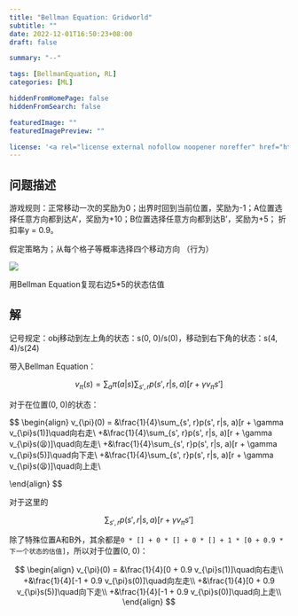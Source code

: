```yaml
---
title: "Bellman Equation: Gridworld"
subtitle: ""
date: 2022-12-01T16:50:23+08:00
draft: false

summary: "--"

tags: [BellmanEquation, RL]
categories: [ML]

hiddenFromHomePage: false
hiddenFromSearch: false

featuredImage: ""
featuredImagePreview: ""

license: '<a rel="license external nofollow noopener noreffer" href="https://creativecommons.org/licenses/by-nc/4.0/" target="_blank">CC BY-NC 4.0</a>'
---
```


## 问题描述

游戏规则：正常移动一次的奖励为0；出界时回到当前位置，奖励为-1；A位置选择任意方向都到达A’，奖励为+10；B位置选择任意方向都到达B’，奖励为+5； 折扣率y = 0.9。

假定策略为；从每个格子等概率选择四个移动方向 （行为）

![](https://nehopicbed.oss-cn-beijing.aliyuncs.com/img/202212012302219.png)

用Bellman Equation复现右边5*5的状态估值

## 解

记号规定：obj移动到左上角的状态：s(0, 0)/s(0)，移动到右下角的状态：s(4, 4)/s(24)

带入Bellman Equation：

$$
v_{\pi}(s) = \sum_{a}\pi(a|s)\sum_{s', r}p(s', r|s, a)[r + \gamma v_{\pi}s']
$$

对于在位置(0, 0)的状态：

$$
\begin{align}
v_{\pi}(0) =
 &\frac{1}{4}\sum_{s', r}p(s', r|s, a)[r + \gamma v_{\pi}s(1)]\quad向右走\\
+&\frac{1}{4}\sum_{s', r}p(s', r|s, a)[r + \gamma v_{\pi}s(😫)]\quad向左走\\
+&\frac{1}{4}\sum_{s', r}p(s', r|s, a)[r + \gamma v_{\pi}s(5)]\quad向下走\\
+&\frac{1}{4}\sum_{s', r}p(s', r|s, a)[r + \gamma v_{\pi}s(😫)]\quad向上走\\


\end{align}
$$

对于这里的

$$
\sum_{s', r}p(s', r|s, a)[r + \gamma v_{\pi}s']
$$

除了特殊位置A和B外，其余都是`0 * [] + 0 * [] + 0 * [] + 1 * [0 + 0.9 * 下一个状态的估值]`，所以对于位置(0, 0)：

$$
\begin{align}
v_{\pi}(0) =
 &\frac{1}{4}[0 + 0.9  v_{\pi}s(1)]\quad向右走\\
+&\frac{1}{4}[-1 + 0.9 v_{\pi}s(0)]\quad向左走\\
+&\frac{1}{4}[0 + 0.9 v_{\pi}s(5)]\quad向下走\\
+&\frac{1}{4}[-1 + 0.9 v_{\pi}s(0)]\quad向上走\\
\end{align}
$$